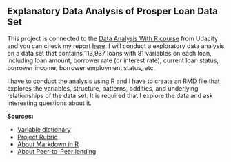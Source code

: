 Explanatory Data Analysis of Prosper Loan Data Set
--------------------------


This project is  connected to the <a href="https://www.udacity.com/course/ud651">Data Analysis With R course</a> from Udacity and you can check my report <a href="http://ucaiado.github.io/ProsperLoan_EDA/">here</a>. I will conduct a exploratory data analysis on a data set that contains 113,937 loans with 81 variables on each loan, including loan amount, borrower rate (or interest rate), current loan status, borrower income, borrower employment status, etc.

I have to conduct the analysis using R and I have to create an RMD file that explores the variables, structure, patterns, oddities, and underlying relationships of the data set. It is required that I explore the data and ask interesting questions about it.


<b>Sources:</b>

- [Variable dictionary](https://docs.google.com/spreadsheets/d/1gDyi_L4UvIrLTEC6Wri5nbaMmkGmLQBk-Yx3z0XDEtI/edit#gid=0)
- [Project Rubric](https://docs.google.com/document/d/1L2Wwofs6D8Crd0QLZ1-RxBHlVoBZ3mec2xWgxrmUs5I/pub)
- [About Markdown in R](https://gist.github.com/jeromyanglim/2716336)
- [About Peer-to-Peer lending](http://business.time.com/2012/11/15/taking-a-peek-at-peer-to-peer-lending/)
